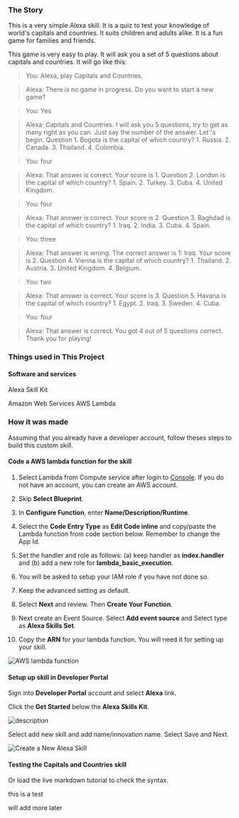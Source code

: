 ### The Story

This is a very simple Alexa skill.  It is a quiz to test your knowledge of world's capitals and countries.  It suits children and adults alike.  It is a fun game for families and friends.

This game is very easy to play.  It will ask you a set of 5 questions about capitals and countries.  It will go like this:

>You: Alexa, play Capitals and Countries.

>Alexa: There is no game in progress. Do you want to start a new game?

>You: Yes

>Alexa: Capitals and Countries. I will ask you 5 questions, try to get as many right as you can. Just say the number of the answer. Let''s begin. Question 1. Bogota is the capital of which country? 1. Russia. 2. Canada. 3. Thailand. 4. Colombia.

>You: four

>Alexa: That answer is correct. Your score is 1. Question 2. London is the capital of which country? 1. Spain. 2. Turkey. 3. Cuba. 4. United Kingdom.

>You: four

>Alexa: That answer is correct. Your score is 2. Question 3. Baghdad is the capital of which country? 1. Iraq. 2. India. 3. Cuba. 4. Spain.

>You: three

>Alexa: That answer is wrong. The correct answer is 1: Iraq. Your score is 2. Question 4. Vienna is the capital of which country? 1. Thailand. 2. Austria. 3. United Kingdom. 4. Belgium.

>You: two

>Alexa: That answer is correct. Your score is 3. Question 5. Havana is the capital of which country? 1. Egypt. 2. Iraq. 3. Sweden. 4. Cuba.

>You: four

>Alexa: That answer is correct. You got 4 out of 5 questions correct. Thank you for playing!



### Things used in This Project

#### Software and services

Alexa Skill Kit

Amazon Web Services AWS Lambda



### How it was made

Assuming that you already have a developer account, follow theses steps to build this custom skill.


#### Code a AWS lambda function for the skill


1. Select Lambda from Compute service after login to [Console](https://aws.amazon.com/).  If you do not have an account, you can create an AWS account.

2. Skip __Select Blueprint__.

3. In __Configure Function__, enter __Name/Description/Runtime__.

4. Select the __Code Entry Type__ as __Edit Code inline__ and copy/paste the Lambda function from code section below.  Remember to change the App Id.

5. Set the handler and role as follows: (a) keep handler as __index.handler__ and (b) add a new role for __lambda_basic_execution__.

6. You will be asked to setup your IAM role if you have not done so.

7. Keep the advanced setting as default.

8. Select __Next__ and review.  Then __Create Your Function__.

9. Next create an Event Source.  Select __Add event source__ and Select type as __Alexa Skills Set__.

10. Copy the __ARN__ for your lambda function.  You will need it for setting up your skill.

![AWS lambda function](https://hackster.imgix.net/uploads/image/file/142010/create_lambda_function.PNG?w=1280&h=960&fit=max)


#### Setup up skill in Developer Portal

Sign into __Developer Portal__ account and select __Alexa__ link.

Click the __Get Started__ below the __Alexa Skills Kit__.


![description](https://raw.githubusercontent.com/pluralsight/guides/master/images/85035b34-0a74-41dc-94d8-d368c30287f0.PNG)


Select add new skill and add name/innovation name.  Select Save and Next.


![Create a New Alexa Skill](https://hackster.imgix.net/uploads/image/file/142012/create_new_alexa_skill.PNG?w=1280&h=960&fit=max)









#### Testing the Capitals and Countries skill













Or load the live markdown tutorial to check the syntax.

this is a test 

will add more later


